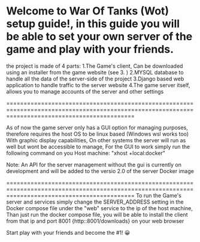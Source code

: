 Welcome to War Of Tanks (Wot) setup guide!, in this guide you will be able to set your own server of the game and play with your friends.
=================================================================================================================================================

the project is made of 4 parts:
1.The Game's client, Can be downloaded using an installer from the game website (see 3. )
2.MYSQL database to handle all the data of the server-side of the project
3.Django based web application to handle traffic to the server website
4.The game server itself, allows you to manage accounts of the server and other settings

=================================================================================================================================================

As of now the game server only has a GUI option for managing purposes, therefore requires the host OS to be linux based (Windows wsl works too)
With graphic display capabilities, On other systems the server will run as well but wont be accessible to manage,
For the GUI to work simply run the following command on you Host machine: "xhost +local:docker"

Note: An API for the server management without the gui is currently on development and will be added to the versio 2.0 of the server Docker image

=================================================================================================================================================
To run the Game's server and services simply change the SERVER_ADDRESS setting in the Docker compose file under the "web" service
to the ip of the host machine, Than just run the docker compose file, you will be able to install the client from that ip and port 8001
{http:<yourip>:8001/downloads} on your web browser

Start play with your friends and become the #1! 😀